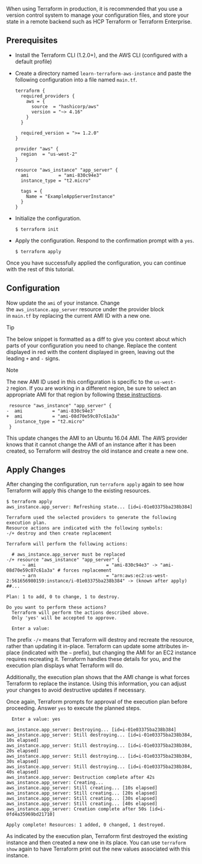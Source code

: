 When using Terraform in production, it is recommended that you use a version control system to manage your configuration files, and store your state in a remote backend such as HCP Terraform or Terraform Enterprise.

## Prerequisites
- Install the Terraform CLI (1.2.0+), and the AWS CLI (configured with a default profile)
- Create a directory named `learn-terraform-aws-instance` and paste the following configuration into a file named `main.tf`.
    ```
    terraform {
      required_providers {
        aws = {
          source  = "hashicorp/aws"
          version = "~> 4.16"
        }
      }
    
      required_version = ">= 1.2.0"
    }
    
    provider "aws" {
      region  = "us-west-2"
    }
    
    resource "aws_instance" "app_server" {
      ami           = "ami-830c94e3"
      instance_type = "t2.micro"
    
      tags = {
        Name = "ExampleAppServerInstance"
      }
    }
    ```
    
- Initialize the configuration.
    ```
    $ terraform init
    ```
    
- Apply the configuration. Respond to the confirmation prompt with a `yes`.
    ```
    $ terraform apply
    ```
    

Once you have successfully applied the configuration, you can continue with the rest of this tutorial.

## Configuration

Now update the `ami` of your instance. Change the `aws_instance.app_server` resource under the provider block in `main.tf` by replacing the current AMI ID with a new one.

Tip

The below snippet is formatted as a diff to give you context about which parts of your configuration you need to change. Replace the content displayed in red with the content displayed in green, leaving out the leading `+` and `-` signs.

Note

The new AMI ID used in this configuration is specific to the `us-west-2` region. If you are working in a different region, be sure to select an appropriate AMI for that region by following [these instructions](https://docs.aws.amazon.com/AWSEC2/latest/UserGuide/finding-an-ami.html#finding-quick-start-ami).

```
 resource "aws_instance" "app_server" {
-  ami           = "ami-830c94e3"
+  ami           = "ami-08d70e59c07c61a3a"
   instance_type = "t2.micro"
 }
```

This update changes the AMI to an Ubuntu 16.04 AMI. The AWS provider knows that it cannot change the AMI of an instance after it has been created, so Terraform will destroy the old instance and create a new one.

## Apply Changes

After changing the configuration, run `terraform apply` again to see how Terraform will apply this change to the existing resources.

```
$ terraform apply
aws_instance.app_server: Refreshing state... [id=i-01e03375ba238b384]

Terraform used the selected providers to generate the following execution plan.
Resource actions are indicated with the following symbols:
-/+ destroy and then create replacement

Terraform will perform the following actions:

  # aws_instance.app_server must be replaced
-/+ resource "aws_instance" "app_server" {
      ~ ami                          = "ami-830c94e3" -> "ami-08d70e59c07c61a3a" # forces replacement
      ~ arn                          = "arn:aws:ec2:us-west-2:561656980159:instance/i-01e03375ba238b384" -> (known after apply)
##...

Plan: 1 to add, 0 to change, 1 to destroy.

Do you want to perform these actions?
  Terraform will perform the actions described above.
  Only 'yes' will be accepted to approve.

  Enter a value:
```

The prefix `-/+` means that Terraform will destroy and recreate the resource, rather than updating it in-place. Terraform can update some attributes in-place (indicated with the `~` prefix), but changing the AMI for an EC2 instance requires recreating it. Terraform handles these details for you, and the execution plan displays what Terraform will do.

Additionally, the execution plan shows that the AMI change is what forces Terraform to replace the instance. Using this information, you can adjust your changes to avoid destructive updates if necessary.

Once again, Terraform prompts for approval of the execution plan before proceeding. Answer `yes` to execute the planned steps.

```
  Enter a value: yes

aws_instance.app_server: Destroying... [id=i-01e03375ba238b384]
aws_instance.app_server: Still destroying... [id=i-01e03375ba238b384, 10s elapsed]
aws_instance.app_server: Still destroying... [id=i-01e03375ba238b384, 20s elapsed]
aws_instance.app_server: Still destroying... [id=i-01e03375ba238b384, 30s elapsed]
aws_instance.app_server: Still destroying... [id=i-01e03375ba238b384, 40s elapsed]
aws_instance.app_server: Destruction complete after 42s
aws_instance.app_server: Creating...
aws_instance.app_server: Still creating... [10s elapsed]
aws_instance.app_server: Still creating... [20s elapsed]
aws_instance.app_server: Still creating... [30s elapsed]
aws_instance.app_server: Still creating... [40s elapsed]
aws_instance.app_server: Creation complete after 50s [id=i-0fd4a35969bd21710]

Apply complete! Resources: 1 added, 0 changed, 1 destroyed.
```

As indicated by the execution plan, Terraform first destroyed the existing instance and then created a new one in its place. You can use `terraform show` again to have Terraform print out the new values associated with this instance.